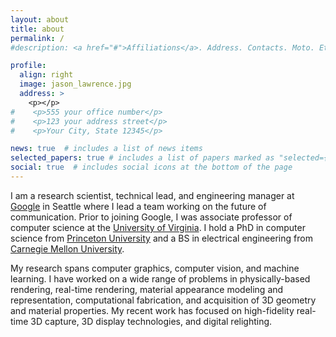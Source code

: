 ```yaml
---
layout: about
title: about
permalink: /
#description: <a href="#">Affiliations</a>. Address. Contacts. Moto. Etc.

profile:
  align: right
  image: jason_lawrence.jpg
  address: >
    <p></p>
#    <p>555 your office number</p>
#    <p>123 your address street</p>
#    <p>Your City, State 12345</p>

news: true  # includes a list of news items
selected_papers: true # includes a list of papers marked as "selected={true}"
social: true  # includes social icons at the bottom of the page
---
```


I am a research scientist, technical lead, and engineering manager at <a href="www.google.com">Google</a> in Seattle where I lead a team working on the future of communication. Prior to joining Google, I was associate professor of computer science at the <a href="www.virginia.edu">University of Virginia</a>. I hold a PhD in computer science from <a href="www.princeton.edu">Princeton University</a> and a BS in electrical engineering from <a href="www.cmu.edu">Carnegie Mellon University</a>.

My research spans computer graphics, computer vision, and machine learning. I have worked on a wide range of problems in physically-based rendering, real-time rendering, material appearance modeling and representation, computational fabrication, and acquisition of 3D geometry and material properties. My recent work has focused on high-fidelity real-time 3D capture, 3D display technologies, and digital relighting.